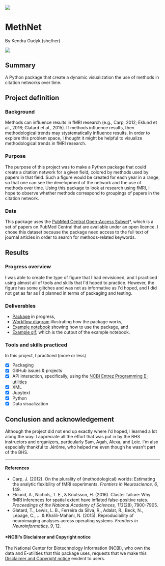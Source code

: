 [![](https://img.shields.io/badge/Visit-our%20project%20page-ff69b4)](https://school.brainhackmtl.org/project/template)

# MethNet

By Kendra Oudyk (she/her)

![](images/visualization__example.gif)

## Summary
A Python package that create a dynamic visualization the use of methods in citation networks over time.

## Project definition

### Background
Methods can influence results in fMRI research (e.g., Carp, 2012; Eklund et al., 2016; Glatard et al., 2015). If methods influence results, then methodological trends may stystematically influence results. In order to explore this problem space, I thought it might be helpful to visualize methodological trends in fMRI research.

### Purpose
The purpose of this project was to make a Python package that could create a citation network for a given field, colored by methods used by papers in that field. Such a figure would be created for each year in a range, so that one can see the development of the network and the use of methods over time. Using this package to look at research using fMRI, I hope to observe whether methods correspond to groupings of papers in the citation network.

### Data
This package uses the [PubMed Central Open-Access Subset](https://www.ncbi.nlm.nih.gov/pmc/tools/openftlist/)\*, which is a set of papers on PubMed Central that are available under an open licence. I chose this dataset because the package need access to the full text of journal articles in order to search for methods-related keywords.

## Results
### Progress overview
I was able to create the type of figure that I had envisioned, and I practiced using almost all of tools and skills that I'd hoped to practice. However, the figure has some glitches and was not as informative as I'd hoped, and I did not get as far as I'd planned in terms of packaging and testing.

### Deliverables
- [Package](https://github.com/brainhack-school2020/koudyk_bhs_project) in progress,
- [Workflow diagram](https://github.com/brainhack-school2020/koudyk_bhs_project/blob/master/images/workflow_diagrams/diagram_entire_workflow.gv.png) illustrating how the package works,
- [Example notebook](https://github.com/brainhack-school2020/koudyk_bhs_project/blob/master/methnet/example.ipynb) showing how to use the package, and
- [Example gif](https://github.com/brainhack-school2020/koudyk_bhs_project/blob/master/images/visualization__example.gif), which is the output of the example notebook.

### Tools and skills practiced
In this project, I practiced (more or less)
- [x] Packaging
- [x] GitHub issues & projects
- [x] API interaction, specifically, using the [NCBI Entrez Programming E-utilities](https://www.ncbi.nlm.nih.gov/books/NBK25497/)
- [x] XML
- [x] Jupytext
- [x] Python
- [x] Data visualization

## Conclusion and acknowledgement
Although the project did not end up exactly where I'd hoped, I learned a lot along the way. I appreciate all the effort that was put in by the BHS instructors and organizers, particularly Sam, Agah, Alexa, and Loic. I'm also especially thankful to Jérôme, who helped me even though he wasn't part of the BHS.


***

#### References
- Carp, J. (2012). On the plurality of (methodological) worlds: Estimating the analytic flexibility of fMRI experiments. *Frontiers in Neuroscience, 6*, 149.
- Eklund, A., Nichols, T. E., & Knutsson, H. (2016). Cluster failure: Why fMRI inferences for spatial extent have inflated false-positive rates. *Proceedings of the National Academy of Sciences, 113*(28), 7900-7905.
- Glatard, T., Lewis, L. B., Ferreira da Silva, R., Adalat, R., Beck, N., Lepage, C., ... & Khalili-Mahani, N. (2015). Reproducibility of neuroimaging analyses across operating systems. *Frontiers in Neuroinformatics, 9*, 12.

#### \*NCBI's Disclaimer and Copyright notice
The National Center for Biotechnology Information (NCBI), who own the data and E-utilities that this package uses, requests that we make this [Disclaimer and Copyright notice](https://www.ncbi.nlm.nih.gov/home/about/policies/) evident to users.
